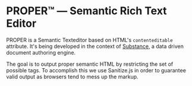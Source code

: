 PROPER™ — Semantic Rich Text Editor
==================

PROPER is a Semantic Texteditor based on HTML's `contenteditable` attribute. It's being developed in the context of [Substance](http://github.com/michael/substance), a data driven document authoring engine.

The goal is to output proper semantic HTML by restricting the set of possible tags. To accomplish this we use Sanitize.js in order to guarantee valid output as browsers tend to mess up the markup. 


